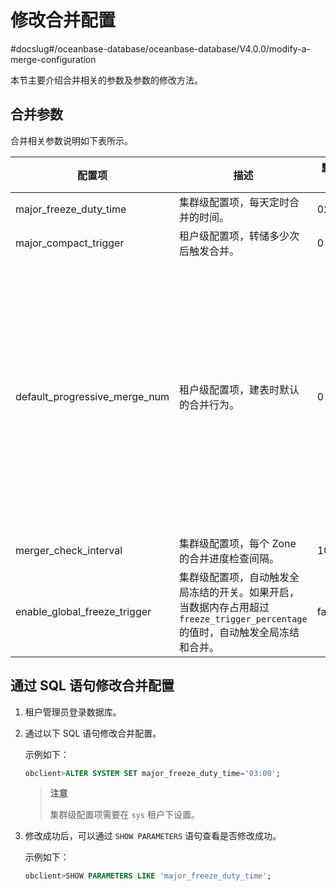 # 修改合并配置
#docslug#/oceanbase-database/oceanbase-database/V4.0.0/modify-a-merge-configuration

本节主要介绍合并相关的参数及参数的修改方法。

## 合并参数

合并相关参数说明如下表所示。

|              配置项              |             描述             |  默认值  |          取值范围          |
|-------------------------------|----------------------------------------------------------------------------------------------------------|-------|------------------------------------------------------------------------------------------------------------------------------------------------------------------------------------------------------------------------------------------------------------------|
| major_freeze_duty_time        | 集群级配置项，每天定时合并的时间。                 | 02:00 | \[00:00,24:00\]        |
| major_compact_trigger         | 租户级配置项，转储多少次后触发合并。               | 0     | \[0,65535\]            |
| default_progressive_merge_num | 租户级配置项，建表时默认的合并行为。                | 0     | \[0, +∞)  </br>其中： <ul><li>0 ：表示执行渐进合并，且渐进合并的次数为 100 </li><li>1：表示强制执行全量合并，不执行渐进合并</li>   <li>大于 1 ：表示发生 Schema 变更时按照指定轮次做渐进合并 </li></ul>   |
| merger_check_interval         | 集群级配置项，每个 Zone 的合并进度检查间隔。         | 10m   | \[10s, 60m\]           |
| enable_global_freeze_trigger  | 集群级配置项，自动触发全局冻结的开关。如果开启，当数据内存占用超过 `freeze_trigger_percentage` 的值时，自动触发全局冻结和合并。        | false | <ul><li>true：开启</li> <li>false：不开启 </li></ul>       |

## 通过 SQL 语句修改合并配置

1. 租户管理员登录数据库。

2. 通过以下 SQL 语句修改合并配置。

   示例如下：

   ```sql
   obclient>ALTER SYSTEM SET major_freeze_duty_time='03:00';
   ```

   >**注意**
   >
   >集群级配置项需要在 `sys` 租户下设置。

3. 修改成功后，可以通过 `SHOW PARAMETERS` 语句查看是否修改成功。

   示例如下：

   ```sql
   obclient>SHOW PARAMETERS LIKE 'major_freeze_duty_time';
   ```

